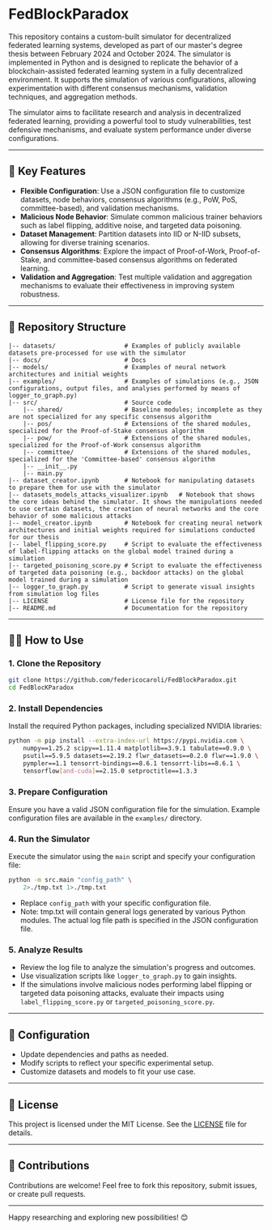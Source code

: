 # FedBlockParadox

This repository contains a custom-built simulator for decentralized federated learning systems, developed as part of our master's degree thesis between February 2024 and October 2024. The simulator is implemented in Python and is designed to replicate the behavior of a blockchain-assisted federated learning system in a fully decentralized environment. It supports the simulation of various configurations, allowing experimentation with different consensus mechanisms, validation techniques, and aggregation methods.

The simulator aims to facilitate research and analysis in decentralized federated learning, providing a powerful tool to study vulnerabilities, test defensive mechanisms, and evaluate system performance under diverse configurations.

---

## 🚀 Key Features

- **Flexible Configuration**: Use a JSON configuration file to customize datasets, node behaviors, consensus algorithms (e.g., PoW, PoS, committee-based), and validation mechanisms.
- **Malicious Node Behavior**: Simulate common malicious trainer behaviors such as label flipping, additive noise, and targeted data poisoning.
- **Dataset Management**: Partition datasets into IID or N-IID subsets, allowing for diverse training scenarios.
- **Consensus Algorithms**: Explore the impact of Proof-of-Work, Proof-of-Stake, and committee-based consensus algorithms on federated learning.
- **Validation and Aggregation**: Test multiple validation and aggregation mechanisms to evaluate their effectiveness in improving system robustness.

---

## 📂 Repository Structure

```
|-- datasets/                   # Examples of publicly available datasets pre-processed for use with the simulator
|-- docs/                       # Docs
|-- models/                     # Examples of neural network architectures and initial weights
|-- examples/                   # Examples of simulations (e.g., JSON configurations, output files, and analyses performed by means of logger_to_graph.py)
|-- src/                        # Source code
    |-- shared/                 # Baseline modules; incomplete as they are not specialized for any specific consensus algorithm
    |-- pos/                    # Extensions of the shared modules, specialized for the Proof-of-Stake consensus algorithm
    |-- pow/                    # Extensions of the shared modules, specialized for the Proof-of-Work consensus algorithm
    |-- committee/              # Extensions of the shared modules, specialized for the 'Committee-based' consensus algorithm
    |-- __init__.py
    |-- main.py
|-- dataset_creator.ipynb       # Notebook for manipulating datasets to prepare them for use with the simulator
|-- datasets_models_attacks_visualizer.ipynb   # Notebook that shows the core ideas behind the simulator. It shows the manipulations needed to use certain datasets, the creation of neural networks and the core behavior of some malicious attacks
|-- model_creator.ipynb         # Notebook for creating neural network architectures and initial weights required for simulations conducted for our thesis
|-- label_flipping_score.py     # Script to evaluate the effectiveness of label-flipping attacks on the global model trained during a simulation
|-- targeted_poisoning_score.py # Script to evaluate the effectiveness of targeted data poisoning (e.g., backdoor attacks) on the global model trained during a simulation
|-- logger_to_graph.py          # Script to generate visual insights from simulation log files
|-- LICENSE                     # License file for the repository
|-- README.md                   # Documentation for the repository
```

---

## 🧑‍💻 How to Use

### 1. Clone the Repository

```bash
git clone https://github.com/federicocaroli/FedBlockParadox.git
cd FedBlocKParadox
```

### 2. Install Dependencies

Install the required Python packages, including specialized NVIDIA libraries:

```bash
python -m pip install --extra-index-url https://pypi.nvidia.com \
    numpy==1.25.2 scipy==1.11.4 matplotlib==3.9.1 tabulate==0.9.0 \
    psutil==5.9.5 datasets==2.19.2 flwr_datasets==0.2.0 flwr==1.9.0 \
    pympler==1.1 tensorrt-bindings==8.6.1 tensorrt-libs==8.6.1 \
    tensorflow[and-cuda]==2.15.0 setproctitle==1.3.3
```

### 3. Prepare Configuration

Ensure you have a valid JSON configuration file for the simulation. Example configuration files are available in the `examples/` directory.

### 4. Run the Simulator

Execute the simulator using the `main` script and specify your configuration file:

```bash
python -m src.main "config_path" \
    2>./tmp.txt 1>./tmp.txt
```

- Replace `config_path` with your specific configuration file.
- Note: tmp.txt will contain general logs generated by various Python modules. The actual log file path is specified in the JSON configuration file.

### 5. Analyze Results

- Review the log file to analyze the simulation's progress and outcomes.
- Use visualization scripts like `logger_to_graph.py` to gain insights.
- If the simulations involve malicious nodes performing label flipping or targeted data poisoning attacks, evaluate their impacts using `label_flipping_score.py` or `targeted_poisoning_score.py`.

---

## 🔧 Configuration

- Update dependencies and paths as needed.
- Modify scripts to reflect your specific experimental setup.
- Customize datasets and models to fit your use case.

---

## 📜 License

This project is licensed under the MIT License. See the [LICENSE](LICENSE) file for details.

---

## 🤝 Contributions

Contributions are welcome! Feel free to fork this repository, submit issues, or create pull requests.

---

Happy researching and exploring new possibilities! 😊